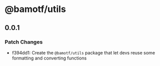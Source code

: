 # @bamotf/utils

## 0.0.1

### Patch Changes

- f394dd1: Create the `@bamotf/utils` package that let devs reuse some
  formatting and converting functions
